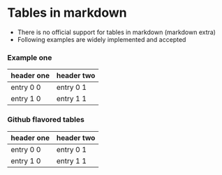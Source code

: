 # Tables in markdown

* There is no official support for tables in markdown (markdown extra)
* Following examples are widely implemented and accepted

### Example one

header one | header two
--- | ---
entry 0 0 | entry 0 1
entry 1 0 | entry 1 1

### Github flavored tables

| header one | header two |
| --- | --- |
| entry 0 0 | entry 0 1 |
| entry 1 0 | entry 1 1 |
